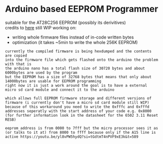 # Arduino based EEPROM Programmer
suitable for the AT28C256 EEPROM (possibly its derivitives)  
credits to [here](https://github.com/beneater/eeprom-programmer)
still WIP working on:  
- writing whole firmware files instead of in-code written bytes
- optimization (it takes ~5min to write the whole 256K EEPROM)  

  
```
currently the compiled firmware is being hexdumped and the contents are copied 
into the firmware file which gets flashed onto the arduino the problem with that is 
the arduino nano has a total flash size of 30720 bytes and about 6000bytes are used by the program
but the EEPROM has a size of 32768 bytes that means that only about 14000bytes are usable for EEPROM programming
right now it is just a work around the goal is to have a external micro sd card module and connect it to the arduino

which allows full EEPROM firmware storage and different versions of firmware (i currently don't have a micro sd card module still WIP)  
because of this workaround you need to write the 0xfffc and 0xfffd addresses seperatly with the start address of your code e.g. 0x8000
(for further information look in the datasheet for the 6502 3.11 Reset RESB)  

eeprom address is from 0000 to 7fff but the micro processor sees it as (or talks to it at) from 8000 to ffff because only if the A15 line is
active https://youtu.be/yl8vPW5hydQ?si=tGdtmT4nPVF9xE3k&t=589 

```
  
 
